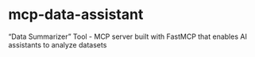 # mcp-data-assistant
“Data Summarizer” Tool - MCP server built with FastMCP that enables AI assistants to analyze datasets
